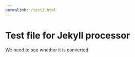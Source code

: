 ```yaml
---
permalink: /test2.html
---
```


# Test file for Jekyll processor

We need to see whether it is converted